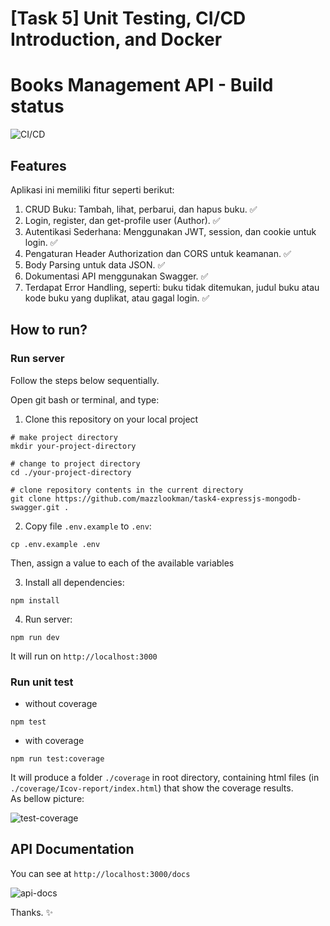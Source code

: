 # [Task 5] Unit Testing, CI/CD Introduction, and Docker

# Books Management API - Build status

![CI/CD](https://github.com/mazzlookman/task5-unit-testing-ci-cd-docker/actions/workflows/action.yml/badge.svg)

## Features
Aplikasi ini memiliki fitur seperti berikut:
1. CRUD Buku: Tambah, lihat, perbarui, dan hapus buku. ✅
2. Login, register, dan get-profile user (Author). ✅
3. Autentikasi Sederhana: Menggunakan JWT, session, dan cookie untuk login. ✅
4. Pengaturan Header Authorization dan CORS untuk keamanan. ✅
5. Body Parsing untuk data JSON. ✅
6. Dokumentasi API menggunakan Swagger. ✅
7. Terdapat Error Handling, seperti: buku tidak ditemukan, judul buku atau
   kode buku yang duplikat, atau gagal login. ✅

## How to run?
### Run server
Follow the steps below sequentially.

Open git bash or terminal, and type:

1. Clone this repository on your local project 
```shell
# make project directory
mkdir your-project-directory

# change to project directory
cd ./your-project-directory

# clone repository contents in the current directory
git clone https://github.com/mazzlookman/task4-expressjs-mongodb-swagger.git .
```

2. Copy file `.env.example` to `.env`:<br>
```shell
cp .env.example .env
```
Then, assign a value to each of the available variables

3. Install all dependencies:
```shell
npm install
```

4. Run server:
```shell
npm run dev
```

It will run on `http://localhost:3000`

### Run unit test
- without coverage
```shell
npm test
```

- with coverage
```shell
npm run test:coverage
```

It will produce a folder `./coverage` in root directory, containing html files (in `./coverage/Icov-report/index.html`) that show the coverage results. 
<br>As bellow picture:

![test-coverage](https://ik.imagekit.io/aqibmoh/Screenshot%202024-11-03%20142137.png?updatedAt=1730618540886)


## API Documentation
You can see at `http://localhost:3000/docs`

![api-docs](https://ik.imagekit.io/aqibmoh/Screenshot%202024-11-01%20223543.png?updatedAt=1730476306433)

Thanks. ✨